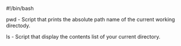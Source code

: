 #!/bin/bash

pwd - Script that prints the absolute path name of the current working directody.

ls - Script that display the contents list of your current directory.
